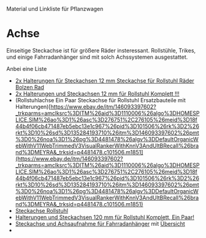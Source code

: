 Material und Linkliste für Pflanzwagen

# Achse

Einseitige Steckachse ist für größere Räder insteressant. Rollstühle, Trikes, und einige Fahrradanhänger sind mit solch Achssystemen ausgestattet. 

Anbei eine Liste

- [2x Halterungen für Steckachsen 12 mm Steckachse für Rollstuhl Räder Bolzen Rad](https://www.ebay.de/itm/135284193710?chn=ps&_ul=DE&norover=1&mkevt=1&mkrid=707-134425-41852-0&mkcid=2&mkscid=101&itemid=135284193710&targetid=2352311494706&device=c&mktype=pla&googleloc=9044383&poi=&campaignid=21674171206&mkgroupid=172695884331&rlsatarget=pla-2352311494706&abcId=10011800&merchantid=114191755&gad_source=1&gclid=CjwKCAiAudG5BhAREiwAWMlSjDPR643LgTFmiSpVAq6O9LwD9Pwr9vksaBw9pfbu7WTByvQaCHlULRoC6DwQAvD_BwE)
- [2x Halterungen und Steckachsen 12 mm für Rollstuhl Komplett !!!](https://www.ebay.de/itm/146093398897?_trkparms=amclksrc%3DITM%26aid%3D1110006%26algo%3DHOMESPLICE.SIM%26ao%3D1%26asc%3D276751%2C276105%26meid%3D18f44b4f06cb471487eb5ebc13e1c967%26pid%3D101506%26rk%3D1%26rkt%3D10%26sd%3D135284193710%26itm%3D146093398897%26pmt%3D0%26noa%3D1%26pg%3D4481478%26algv%3DDefaultOrganicWebWithV11WebTrimmedV3VisualRankerWithKnnV3AndUltBRecall%26brand%3DMEYRA&_trksid=p4481478.c101506.m1851)
- (Rollstuhlachse Ein Paar Steckachse für Rollstuhl Ersatzbauteile mit Halterungen)[https://www.ebay.de/itm/146093397602?_trkparms=amclksrc%3DITM%26aid%3D1110006%26algo%3DHOMESPLICE.SIM%26ao%3D1%26asc%3D276751%2C276105%26meid%3D18f44b4f06cb471487eb5ebc13e1c967%26pid%3D101506%26rk%3D2%26rkt%3D10%26sd%3D135284193710%26itm%3D146093397602%26pmt%3D0%26noa%3D1%26pg%3D4481478%26algv%3DDefaultOrganicWebWithV11WebTrimmedV3VisualRankerWithKnnV3AndUltBRecall%26brand%3DMEYRA&_trksid=p4481478.c101506.m1851](https://www.ebay.de/itm/146093397602?_trkparms=amclksrc%3DITM%26aid%3D1110006%26algo%3DHOMESPLICE.SIM%26ao%3D1%26asc%3D276751%2C276105%26meid%3D18f44b4f06cb471487eb5ebc13e1c967%26pid%3D101506%26rk%3D2%26rkt%3D10%26sd%3D135284193710%26itm%3D146093397602%26pmt%3D0%26noa%3D1%26pg%3D4481478%26algv%3DDefaultOrganicWebWithV11WebTrimmedV3VisualRankerWithKnnV3AndUltBRecall%26brand%3DMEYRA&_trksid=p4481478.c101506.m1851)
- [Steckachse Rollstuhl](https://www.ebay.de/itm/226336448946?_trkparms=amclksrc%3DITM%26aid%3D1110006%26algo%3DHOMESPLICE.SIM%26ao%3D1%26asc%3D276751%2C276105%26meid%3D608a93c24b8843ba9cfc2f9f61ca67f9%26pid%3D101875%26rk%3D3%26rkt%3D4%26sd%3D146093397602%26itm%3D226336448946%26pmt%3D1%26noa%3D0%26pg%3D2332490%26algv%3DSimVIDwebV3WithCPCExpansionEmbeddingSearchQueryRecall%26brand%3DMarkenlos&_trksid=p2332490.c101875.m1851&itmprp=cksum%3A226336448946608a93c24b8843ba9cfc2f9f61ca67f9%7Cenc%3AAQAJAAABIEK7FTfzsGw0VauxYyX1IOHjsuXJ1NPjVWebvOca%252BJbVzh3VqcrGnLFKHjKk2M42BtfNs8bK1jFneKBZqmubi3KLOMESJ6gC4ydT47sWrSLGQ%252B6357nzIoaquH3kiriN%252B9NH9gy2Ou%252Bq%252BBEtRP2%252BrNDVhVo6EkqxnPo7k7hHx60WK3cAUFl7ZbLTJmJxRfFuZCPOR6c38sjDzYckzLSg%252BLQQQyqZeuwdfM8l25Sea8sSsGJn1RaWEP5stwjDHVEKbLfW%252BewEGtnJdQw%252FWE9PYCLJulAWPzM%252BmIp5E20Vt%252FnhNSyd0qlLPAnPUqDLLietTwk2Ivz26S44mrYahBiXZUCOVbu%252FinJqU3WL4Whe%252BIlBLQIcAGm0j1g7a9uPgZJGSQ%253D%253D%7Campid%3APL_CLK%7Cclp%3A2332490&itmmeta=01JCK7QKCBZWXBHKJEQADH3AMA)
- [Halterungen und Steckachsen 120 mm für Rollstuhl Komplett, Ein Paar!](https://www.ebay.de/itm/226342455026?_trkparms=amclksrc%3DITM%26aid%3D1110006%26algo%3DHOMESPLICE.SIM%26ao%3D1%26asc%3D276751%2C276105%26meid%3D13e03ac0197c4eb38664e66afe45e500%26pid%3D101875%26rk%3D1%26rkt%3D4%26sd%3D226336448946%26itm%3D226342455026%26pmt%3D1%26noa%3D0%26pg%3D2332490%26algv%3DSimVIDwebV3WithCPCExpansionEmbeddingSearchQueryRecall%26brand%3DAlber&_trksid=p2332490.c101875.m1851&itmprp=cksum%3A22634245502613e03ac0197c4eb38664e66afe45e500%7Cenc%3AAQAJAAABIEK7FTfzsGw0VauxYyX1IOHjsuXJ1NPjVWebvOca%252BJbVzh3VqcrGnLFKHjKk2M42BtfNs8bK1jFneKBZqmubi3I3VkB32CtfEcJSeuueOhMWpGbxN3cCjeMhn6dcX8s52F9y0mn4ym6sM2N%252Fhv1nTmSqys1OZcXzT33dh%252FJMUMTW3pPSEOp2J0PANP4SNBQNQDbRI5U17BqYGdwekYIpB0Pgu6jfoMCU2x%252BEDPVKqTuHVIyZALufrtnYmgSwWp1jTRxEsRhp%252FlP5VgzPPf8sMcpRPeCHT%252Fgj%252BU%252BhRhTieQFnlJXLq2%252B%252FbTy5458cahmDEesF36dTDG%252F0%252BkA1oGx%252FnyLJQM%252Fdh29Z9v6X%252BeYOFdCd5YQcHE5TWfoaweSZ%252B0MNpg%253D%253D%7Campid%3APL_CLK%7Cclp%3A2332490&itmmeta=01JCK81F6H1576JKVWDV2TETDA)
- [Steckachse und Achsaufnahme für Fahrradanhänger](https://www.rollenplus.de/Steckachse-und-Achsaufnahme-fuer-Fahrradanhaenger) mit [Übersicht](https://www.rollenplus.de/Radachsen)
- 
